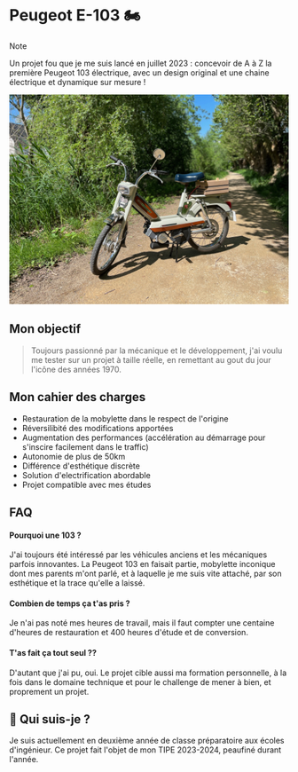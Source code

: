 
# Peugeot E-103 🏍️
> [!NOTE]
> Un projet fou que je me suis lancé en juillet 2023 : concevoir de A à Z la première Peugeot 103 électrique, avec un design original et une chaine électrique et dynamique sur mesure !

![alt text](https://github.com/Emilien-Wolff/Peugeot-E-103/blob/main/Documentation/Photos/IMG_3447.jpg?raw=true)

## Mon objectif

> Toujours passionné par la mécanique et le développement, j'ai voulu me tester sur un projet à taille réelle, en remettant au gout du jour l'icône des années 1970.


## Mon cahier des charges

 - Restauration de la mobylette dans le respect de l'origine
 - Réversilibité des modifications apportées
 - Augmentation des performances (accélération au démarrage pour s'inscire facilement dans le traffic)
 - Autonomie de plus de 50km
 - Différence d'esthétique discrète 
 - Solution d'electrification abordable
 - Projet compatible avec mes études


## FAQ

#### Pourquoi une 103 ?
J'ai toujours été intéressé par les véhicules anciens et les mécaniques parfois innovantes. La Peugeot 103 en faisait partie, mobylette inconique dont mes parents m'ont parlé, et à laquelle je me suis vite attaché, par son esthétique et la trace qu'elle a laissé.

#### Combien de temps ça t'as pris ?

Je n'ai pas noté mes heures de travail, mais il faut compter une centaine d'heures de restauration et 400 heures d'étude et de conversion.

#### T'as fait ça tout seul ??

D'autant que j'ai pu, oui. Le projet cible aussi ma formation personnelle, à la fois dans le domaine technique et pour le challenge de mener à bien, et proprement un projet.

## 🚀 Qui suis-je ?
Je suis actuellement en deuxième année de classe préparatoire aux écoles d'ingénieur. Ce projet fait l'objet de mon TIPE 2023-2024, peaufiné durant l'année.


